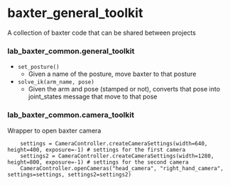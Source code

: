 # baxter_general_toolkit
A collection of baxter code that can be shared between projects

### lab_baxter_common.general_toolkit
- `set_posture()`
    - Given a name of the posture, move baxter to that posture 
- `solve_ik(arm_name, pose)`
    - Given the arm and pose (stamped or not), converts that pose into joint_states message that move to that pose

### lab_baxter_common.camera_toolkit
Wrapper to open baxter camera
```
    settings = CameraController.createCameraSettings(width=640, height=400, exposure=-1) # settings for the first camera
    settings2 = CameraController.createCameraSettings(width=1280, height=800, exposure=-1) # settings for the second camera
    CameraController.openCameras("head_camera", "right_hand_camera", settings=settings, settings2=settings2)
```